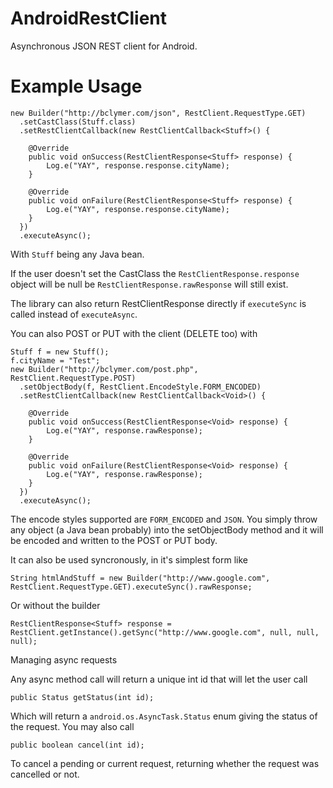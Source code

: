 AndroidRestClient
=================
Asynchronous JSON REST client for Android.

Example Usage
=================
```
new Builder("http://bclymer.com/json", RestClient.RequestType.GET)
  .setCastClass(Stuff.class)
  .setRestClientCallback(new RestClientCallback<Stuff>() {
  
  	@Override
  	public void onSuccess(RestClientResponse<Stuff> response) {
  		Log.e("YAY", response.response.cityName);
  	}
  
  	@Override
  	public void onFailure(RestClientResponse<Stuff> response) {
  		Log.e("YAY", response.response.cityName);
  	}
  })
  .executeAsync();
```

With `Stuff` being any Java bean.

If the user doesn't set the CastClass the `RestClientResponse.response` object will be null be `RestClientResponse.rawResponse` will still exist.

The library can also return RestClientResponse<Stuff> directly if `executeSync` is called instead of `executeAsync`.

You can also POST or PUT with the client (DELETE too) with

```
Stuff f = new Stuff();
f.cityName = "Test";
new Builder("http://bclymer.com/post.php", RestClient.RequestType.POST)
  .setObjectBody(f, RestClient.EncodeStyle.FORM_ENCODED)
  .setRestClientCallback(new RestClientCallback<Void>() {
  
  	@Override
  	public void onSuccess(RestClientResponse<Void> response) {
  		Log.e("YAY", response.rawResponse);
  	}
  
  	@Override
  	public void onFailure(RestClientResponse<Void> response) {
  		Log.e("YAY", response.rawResponse);
  	}
  })
  .executeAsync();
```

The encode styles supported are `FORM_ENCODED` and `JSON`. You simply throw any object (a Java bean probably) into the setObjectBody method and it will be encoded and written to the POST or PUT body.

It can also be used syncronously, in it's simplest form like
```
String htmlAndStuff = new Builder("http://www.google.com", RestClient.RequestType.GET).executeSync().rawResponse;
```

Or without the builder
```
RestClientResponse<Stuff> response = RestClient.getInstance().getSync("http://www.google.com", null, null, null);
```

Managing async requests

Any async method call will return a unique int id that will let the user call
```
public Status getStatus(int id);
```
Which will return a `android.os.AsyncTask.Status` enum giving the status of the request.
You may also call
```
public boolean cancel(int id);
```
To cancel a pending or current request, returning whether the request was cancelled or not.
